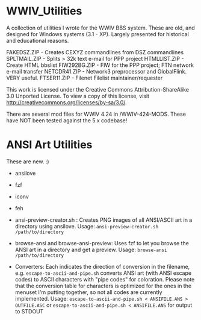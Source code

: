 WWIV_Utilities
==============

A collection of utilities I wrote for the WWIV BBS system.  These are old, and designed for Windows systems (3.1 - XP).  Largely presented for historical and educational reasons.

FAKEDSZ.ZIP - Creates CEXYZ commandlines from DSZ commandlines
SPLTMAIL.ZIP - Splits > 32k text e-mail for PPP project
HTMLLIST.ZIP - Create HTML bbslist
FIW292BG.ZIP - FIW for the PPP project; FTN network e-mail transfer
NETCDR41.ZIP - Network3 preprocessor and GlobalFlink.  VERY useful.
FTSER11.ZIP - Filenet Filelist maintainer/requester

This work is licensed under the Creative Commons Attribution-ShareAlike 3.0 Unported License. To view a copy of this license, visit http://creativecommons.org/licenses/by-sa/3.0/.

There are several mod files for WWIV 4.24 in /WWIV-424-MODS. These have NOT been tested against the 5.x codebase!

# ANSI Art Utilities

These are new.  :) 

* ansilove 
* fzf
* iconv
* feh

* ansi-preview-creator.sh : Creates PNG images of all ANSI/ASCII art in a directory using ansilove.  Usage: `ansi-preview-creator.sh /path/to/directory`

* browse-ansi and browse-ansi-preview: Uses fzf to let you browse the ANSI art in a directory and get a preview. Usage: `browse-ansi /path/to/directory`

* Converters: Each indicates the direction of conversion in the filename, e.g. `escape-to-ascii-and-pipe.sh` converts ANSI art (with ANSI escape codes) to ASCII characters with "pipe codes" for coloration.  Please note that the conversion table for characters is optimized for the ones in the menuset I'm putting together, so not all codes are currently implemented.  Usage: `escape-to-ascii-and-pipe.sh < ANSIFILE.ANS > OUTFILE.ASC` or `escape-to-ascii-and-pipe.sh < ANSIFILE.ANS` for output to STDOUT
